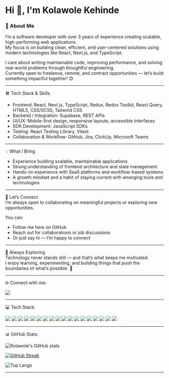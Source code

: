 <h1 align="left">Hi 👋, I'm Kolawole Kehinde</h1>

<h3 align="left">🚀 About Me</h3>

I’m a software developer with over 3 years of experience creating scalable, high-performing web applications.  
My focus is on building clean, efficient, and user-centered solutions using modern technologies like React, Next.js, and TypeScript.  

I care about writing maintainable code, improving performance, and solving real-world problems through thoughtful engineering.  
Currently open to freelance, remote, and contract opportunities — let’s build something impactful together! 😊  

---

🛠 Tech Stack & Skills  

- Frontend: React, Next.js, TypeScript, Redux, Redux Toolkit, React Query, HTML5, CSS/SCSS, Tailwind CSS  
- Backend / Integration: Supabase, REST APIs  
- UI/UX: Mobile-first design, responsive layouts, accessible interfaces  
- SDK Development: JavaScript SDKs  
- Testing: React Testing Library, Vitest  
- Collaboration & Workflow: GitHub, Jira, ClickUp, Microsoft Teams  

---

💡 What I Bring  
- Experience building scalable, maintainable applications  
- Strong understanding of frontend architecture and state management  
- Hands-on experience with SaaS platforms and workflow-based systems  
- A growth mindset and a habit of staying current with emerging tools and technologies  

---

🤝 Let’s Connect  
I’m always open to collaborating on meaningful projects or exploring new opportunities.  

You can:  
- Follow me here on GitHub  
- Reach out for collaborations or job discussions  
- Or just say hi — I’m happy to connect  

---

🌱 Always Exploring  
Technology never stands still — and that’s what keeps me motivated.  
I enjoy learning, experimenting, and building things that push the boundaries of what’s possible. 🚀  

---

🌐 Connect with me:

<p align="left">
  <a href="https://www.linkedin.com/in/kehinde-kolawole-905308255/" target="_blank">
    <img src="https://img.shields.io/badge/LinkedIn-0077B5?style=for-the-badge&logo=linkedin&logoColor=white"/>
  </a>
</p>

---

💻 Tech Stack:

<p align="left">
  <img src="https://img.shields.io/badge/CSS3-1572B6?style=for-the-badge&logo=css3&logoColor=white" />
  <img src="https://img.shields.io/badge/TypeScript-007ACC?style=for-the-badge&logo=typescript&logoColor=white" />
  <img src="https://img.shields.io/badge/JavaScript-F7DF1E?style=for-the-badge&logo=javascript&logoColor=black" />
  <img src="https://img.shields.io/badge/HTML5-E34F26?style=for-the-badge&logo=html5&logoColor=white" />
  <img src="https://img.shields.io/badge/React-20232A?style=for-the-badge&logo=react&logoColor=61DAFB" />
  <img src="https://img.shields.io/badge/Next.js-000000?style=for-the-badge&logo=nextdotjs&logoColor=white" />
  <img src="https://img.shields.io/badge/React_Query-FF4154?style=for-the-badge&logo=reactquery&logoColor=white" />
  <img src="https://img.shields.io/badge/React_Hook_Form-EC5990?style=for-the-badge&logo=reacthookform&logoColor=white" />
  <img src="https://img.shields.io/badge/Redux-764ABC?style=for-the-badge&logo=redux&logoColor=white" />
  <img src="https://img.shields.io/badge/TailwindCSS-38B2AC?style=for-the-badge&logo=tailwind-css&logoColor=white" />
  <img src="https://img.shields.io/badge/Vite-646CFF?style=for-the-badge&logo=vite&logoColor=white" />
  <img src="https://img.shields.io/badge/Node.js-339933?style=for-the-badge&logo=node.js&logoColor=white" />
  <img src="https://img.shields.io/badge/Git-F05032?style=for-the-badge&logo=git&logoColor=white" />  
  <img src="https://img.shields.io/badge/NPM-CB3837?style=for-the-badge&logo=npm&logoColor=white" />
  <img src="https://img.shields.io/badge/Postgres-316192?style=for-the-badge&logo=postgresql&logoColor=white" />
  <img src="https://img.shields.io/badge/Supabase-3ECF8E?style=for-the-badge&logo=supabase&logoColor=white" />
  <img src="https://img.shields.io/badge/Vercel-000000?style=for-the-badge&logo=vercel&logoColor=white" />
  <img src="https://img.shields.io/badge/Figma-F24E1E?style=for-the-badge&logo=figma&logoColor=white" />
</p>

---

📊 GitHub Stats: 

![Kolawole's GitHub stats](https://github-readme-stats.vercel.app/api?username=Kolawole-kehinde&show_icons=true&theme=dark&count_private=true&include_all_commits=true)

[![GitHub Streak](https://streak-stats.demolab.com?user=Kolawole-kehinde&theme=dark&hide_border=true&date_format=j%20M%5B%20Y%5D)](https://git.io/streak-stats)

![Top Langs](https://github-readme-stats.vercel.app/api/top-langs/?username=Kolawole-kehinde&layout=compact&theme=dark)
 

---

<!--
kolawolekehinde/kolawolekehinde is a special repository because its README.md (this file) appears on your GitHub profile.
-->
